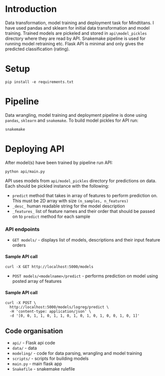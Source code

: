 Introduction
============

Data transformation, model training and deployment task for Mindtitans.
I have used pandas and sklearn for initial data transformation and model training. Trained models are pickeled and
 stored in `api\model_pickles` directory where they are read by API. Snakemake pipeline is used for running model
 retraining etc. Flask API is minimal and only gives the predicted classification (rating).

Setup
=====

```
pip install -e requirements.txt
```

Pipeline
============

Data wrangling, model training and deployment pipeline is done using `pandas`, `sklearn` and `snakemake`. To
build model pickles for API run:
```
snakemake
```

Deploying API
=============
After model(s) have been trained by pipeline run API:
```
python api/main.py
```

API uses models from `api/model_pickles` directory for predictions on data. Each should be pickled instance with the
 following:
  * `predict` method that takes in array of features to perform prediction on. This must be 2D array with size `(n_samples, n_features)`
  * `_desc_` human readable string for the model description
  * `_features_` list of feature names and their order that should be passed on to `predict` method for each sample

### API endpoints

  * `GET models/` - displays list of models, descriptions and their input feature orders

#### Sample API call
```
curl -X GET http://localhost:5000/models
```

  * `POST models/<modelname>/predict` - performs prediction on model using posted array of features

#### Sample API call
```
curl -X POST \
  http://localhost:5000/models/logreg/predict \
  -H 'content-type: application/json' \
  -d '[0, 0, 1, 1, 0, 1, 1, 0, 1, 0, 1, 0, 1, 0, 0, 1, 0, 1]'
```


Code organisation
-----------------
  * `api/` - Flask api code
  * `data/` - data
  * `modeling/` - code for data parsing, wrangling and model training
  * `scripts/` - scripts for building models
  * `main.py` - main flask app
  * `Snakefile` - snakemake rulefile